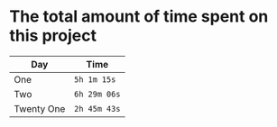 # The total amount of time spent on this project

| Day | Time |
| --- | --- |
| One | `5h 1m 15s` |
| Two | `6h 29m 06s` |
| Twenty One | `2h 45m 43s` |